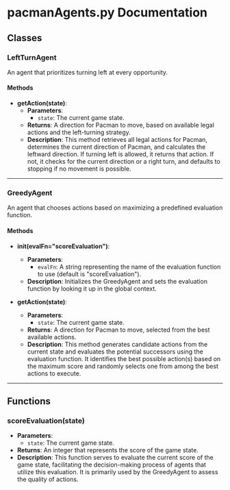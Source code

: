 # pacmanAgents.py Documentation

## Classes

### LeftTurnAgent
An agent that prioritizes turning left at every opportunity.

#### Methods

- **getAction(state)**: 
  - **Parameters**: 
    - `state`: The current game state.
  - **Returns**: A direction for Pacman to move, based on available legal actions and the left-turning strategy.
  - **Description**: 
    This method retrieves all legal actions for Pacman, determines the current direction of Pacman, and calculates the leftward direction. If turning left is allowed, it returns that action. If not, it checks for the current direction or a right turn, and defaults to stopping if no movement is possible.

---

### GreedyAgent
An agent that chooses actions based on maximizing a predefined evaluation function.

#### Methods

- **__init__(evalFn="scoreEvaluation")**: 
  - **Parameters**: 
    - `evalFn`: A string representing the name of the evaluation function to use (default is "scoreEvaluation").
  - **Description**: 
    Initializes the GreedyAgent and sets the evaluation function by looking it up in the global context.

- **getAction(state)**: 
  - **Parameters**: 
    - `state`: The current game state.
  - **Returns**: A direction for Pacman to move, selected from the best available actions.
  - **Description**: 
    This method generates candidate actions from the current state and evaluates the potential successors using the evaluation function. It identifies the best possible action(s) based on the maximum score and randomly selects one from among the best actions to execute.

---

## Functions

### scoreEvaluation(state)
- **Parameters**: 
  - `state`: The current game state.
- **Returns**: An integer that represents the score of the game state.
- **Description**: 
  This function serves to evaluate the current score of the game state, facilitating the decision-making process of agents that utilize this evaluation. It is primarily used by the GreedyAgent to assess the quality of actions.
